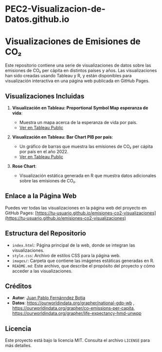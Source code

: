 # PEC2-Visualizacion-de-Datos.github.io
# Visualizaciones de Emisiones de CO₂

Este repositorio contiene una serie de visualizaciones de datos sobre las emisiones de CO₂ per cápita en distintos países y años. Las visualizaciones han sido creadas usando Tableau y R, y están disponibles para visualización interactiva en una página web publicada en GitHub Pages.

## Visualizaciones Incluidas

1. **Visualización en Tableau: Proportional Symbol Map esperanza de vida**: 
   - Muestra un mapa acerca de la esperanza de vida por pais.
   - [Ver en Tableau Public](https://public.tableau.com/shared/FSWHPBSJ2?:display_count=n&:origin=viz_share_link)

2. **Visualización en Tableau: Bar Chart  PIB por país**:
   - Un gráfico de barras que muestra las emisiones de CO₂ per cápita por país en el año 2022.
   - [Ver en Tableau Public](https://public.tableau.com/views/JuanPablo_PEC2_BarChart/Emisionespercapitaporpasparaelao2022?:language=es-ES&:sid=&:redirect=auth&:display_count=n&:origin=viz_share_link)

3. **Rose Chart**:
   - Visualización estática generada en R que muestra datos adicionales sobre las emisiones de CO₂.

## Enlace a la Página Web

Puedes ver todas las visualizaciones en la página web del proyecto en GitHub Pages: [https://tu-usuario.github.io/emisiones-co2-visualizaciones](https://tu-usuario.github.io/emisiones-co2-visualizaciones)

## Estructura del Repositorio

- `index.html`: Página principal de la web, donde se integran las visualizaciones.
- `style.css`: Archivo de estilos CSS para la página web.
- `images/`: Carpeta que contiene las imágenes estáticas generadas en R.
- `README.md`: Este archivo, que describe el propósito del proyecto y cómo acceder a las visualizaciones.

## Créditos

- **Autor**: [Juan Pablo Fernánndez Botia](https://github.com/tu-usuario)
- **Datos**: https://ourworldindata.org/grapher/national-gdp-wb , https://ourworldindata.org/grapher/co-emissions-per-capita, 
             https://ourworldindata.org/grapher/life-expectancy-hmd-unwpp

## Licencia

Este proyecto está bajo la licencia MIT. Consulta el archivo `LICENSE` para más detalles.
